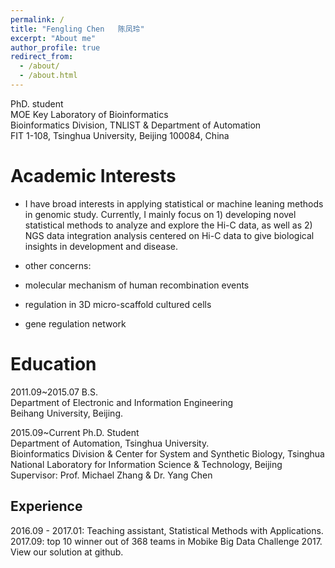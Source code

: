 ```yaml
---
permalink: /
title: "Fengling Chen   陈凤玲"
excerpt: "About me"
author_profile: true
redirect_from: 
  - /about/
  - /about.html
---
```


PhD. student  
MOE Key Laboratory of Bioinformatics  
Bioinformatics Division, TNLIST & Department of Automation  
FIT 1-108, Tsinghua University, Beijing 100084, China  


Academic Interests
======
* I have broad interests in applying statistical or machine leaning methods in genomic study. Currently, I mainly focus on 1) developing novel statistical methods to analyze and explore the Hi-C data, as well as 2) NGS data integration analysis centered on Hi-C data to give biological insights in development and disease.

* other concerns:
 * molecular mechanism of human recombination events
 * regulation in 3D micro-scaffold cultured cells
 * gene regulation network

Education
======
2011.09~2015.07    B.S.  
Department of Electronic and Information Engineering  
Beihang University, Beijing.  

2015.09~Current    Ph.D. Student  
Department of Automation, Tsinghua University.  
Bioinformatics Division & Center for System and Synthetic Biology, Tsinghua National Laboratory for Information Science & Technology, Beijing  
Supervisor: Prof. Michael Zhang & Dr. Yang Chen  

Experience
------
2016.09 - 2017.01: Teaching assistant, Statistical Methods with Applications.  
2017.09: top 10 winner out of 368 teams in Mobike Big Data Challenge 2017. View our solution at github.  
